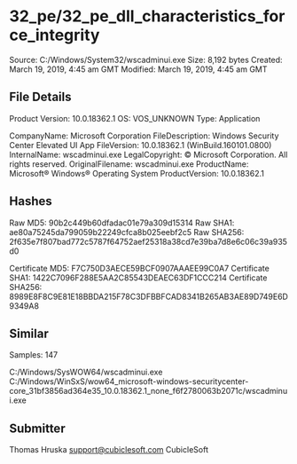32_pe/32_pe_dll_characteristics_force_integrity
===============================================

Source:  C:/Windows/System32/wscadminui.exe
Size:  8,192 bytes
Created:  March 19, 2019, 4:45 am GMT
Modified:  March 19, 2019, 4:45 am GMT

File Details
------------

Product Version:  10.0.18362.1
OS:  VOS_UNKNOWN
Type:  Application

CompanyName:  Microsoft Corporation
FileDescription:  Windows Security Center Elevated UI App
FileVersion:  10.0.18362.1 (WinBuild.160101.0800)
InternalName:  wscadminui.exe
LegalCopyright:  © Microsoft Corporation. All rights reserved.
OriginalFilename:  wscadminui.exe
ProductName:  Microsoft® Windows® Operating System
ProductVersion:  10.0.18362.1

Hashes
------

Raw MD5:  90b2c449b60dfadac01e79a309d15314
Raw SHA1:  ae80a75245da799059b22249cfca8b025eebf2c5
Raw SHA256:  2f635e7f807bad772c5787f64752aef25318a38cd7e39ba7d8e6c06c39a935d0

Certificate MD5:  F7C750D3AECE59BCF0907AAAEE99C0A7
Certificate SHA1:  1422C7096F288E5AA2C85543DEAEC63DF1CCC214
Certificate SHA256:  8989E8F8C9E81E18BBDA215F78C3DFBBFCAD8341B265AB3AE89D749E6D9349A8

Similar
-------

Samples:  147

C:/Windows/SysWOW64/wscadminui.exe
C:/Windows/WinSxS/wow64_microsoft-windows-securitycenter-core_31bf3856ad364e35_10.0.18362.1_none_f6f2780063b2071c/wscadminui.exe

Submitter
---------

Thomas Hruska
support@cubiclesoft.com
CubicleSoft
